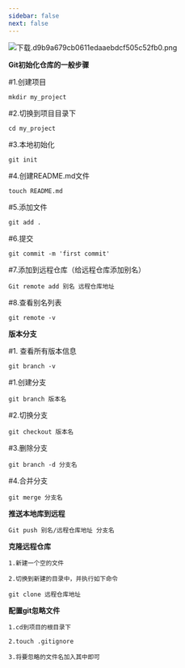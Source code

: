 ```yaml
---
sidebar: false
next: false
---
```

<BlogInfo/>






![下载.d9b9a679cb0611edaaebdcf505c52fb0.png](http://www.lll.plus/media/image/2023/03/25/下载.d9b9a679cb0611edaaebdcf505c52fb0.png)

**Git初始化仓库的一般步骤**

#1.创建项目

```shell script
mkdir my_project
```
#2.切换到项目目录下

```shell script
cd my_project
```
#3.本地初始化

```shell script
git init
```
#4.创建README.md文件

```shell script
touch README.md
```
#5.添加文件

```shell script
git add .
```
#6.提交

```shell script
git commit -m 'first commit'
```
#7.添加到远程仓库（给远程仓库添加别名）

```shell script
Git remote add 别名 远程仓库地址
```
#8.查看别名列表

```shell script
git remote -v
```
**版本分支**

#1. 查看所有版本信息

```shell script
git branch -v
```
#1.创建分支

```shell script
git branch 版本名
```
#2.切换分支

```shell script
git checkout 版本名
```
#3.删除分支

```shell script
git branch -d 分支名
```
#4.合并分支

```shell script
git merge 分支名
```
**推送本地库到远程**

```shell script
Git push 别名/远程仓库地址 分支名
```
**克隆远程仓库**

```shell script
1.新建一个空的文件

2.切换到新建的目录中，并执行如下命令

git clone 远程仓库地址
```

**配置git忽略文件**

```shell script
1.cd到项目的根目录下

2.touch .gitignore

3.将要忽略的文件名加入其中即可
```








<ActionBox />
        
<style>#top-box {margin-top:0.5rem!important;}</style>